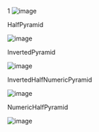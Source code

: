 1
![image](https://github.com/KirannThakur/Pattern/assets/134675862/4833fadd-28be-4019-bb71-e65dd5d6f10e)


HalfPyramid

![image](https://github.com/KirannThakur/Pattern/assets/134675862/261acb45-5d09-4d81-b3ba-ec7a903349a9)


InvertedPyramid

![image](https://github.com/KirannThakur/Pattern/assets/134675862/912a5f54-9439-484b-b71f-f9846d8fc86f)

InvertedHalfNumericPyramid

![image](https://github.com/KirannThakur/Pattern/assets/134675862/c9448563-c2a0-47b1-b838-c778aa59262b)


NumericHalfPyramid

![image](https://github.com/KirannThakur/Pattern/assets/134675862/639f7899-ca1e-4761-ba72-7a314f9b214d)

